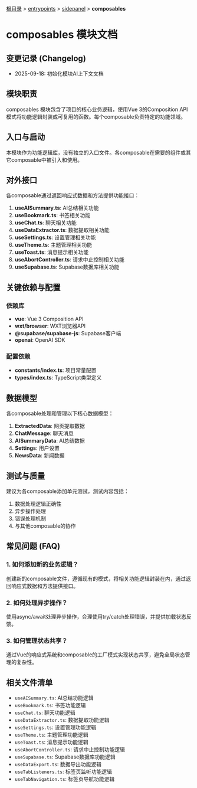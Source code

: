 [根目录](../../../CLAUDE.md) > [entrypoints](../../) > [sidepanel](../) > **composables**

# composables 模块文档

## 变更记录 (Changelog)

- 2025-09-18: 初始化模块AI上下文文档

## 模块职责

composables 模块包含了项目的核心业务逻辑，使用Vue 3的Composition API模式将功能逻辑封装成可复用的函数。每个composable负责特定的功能领域。

## 入口与启动

本模块作为功能逻辑库，没有独立的入口文件。各composable在需要的组件或其它composable中被引入和使用。

## 对外接口

各composable通过返回响应式数据和方法提供功能接口：

1. **useAISummary.ts**: AI总结相关功能
2. **useBookmark.ts**: 书签相关功能
3. **useChat.ts**: 聊天相关功能
4. **useDataExtractor.ts**: 数据提取相关功能
5. **useSettings.ts**: 设置管理相关功能
6. **useTheme.ts**: 主题管理相关功能
7. **useToast.ts**: 消息提示相关功能
8. **useAbortController.ts**: 请求中止控制相关功能
9. **useSupabase.ts**: Supabase数据库相关功能

## 关键依赖与配置

### 依赖库

- **vue**: Vue 3 Composition API
- **wxt/browser**: WXT浏览器API
- **@supabase/supabase-js**: Supabase客户端
- **openai**: OpenAI SDK

### 配置依赖

- **constants/index.ts**: 项目常量配置
- **types/index.ts**: TypeScript类型定义

## 数据模型

各composable处理和管理以下核心数据模型：

1. **ExtractedData**: 网页提取数据
2. **ChatMessage**: 聊天消息
3. **AISummaryData**: AI总结数据
4. **Settings**: 用户设置
5. **NewsData**: 新闻数据

## 测试与质量

建议为各composable添加单元测试，测试内容包括：

1. 数据处理逻辑正确性
2. 异步操作处理
3. 错误处理机制
4. 与其他composable的协作

## 常见问题 (FAQ)

### 1. 如何添加新的业务逻辑？

创建新的composable文件，遵循现有的模式，将相关功能逻辑封装在内，通过返回响应式数据和方法提供接口。

### 2. 如何处理异步操作？

使用async/await处理异步操作，合理使用try/catch处理错误，并提供加载状态反馈。

### 3. 如何管理状态共享？

通过Vue的响应式系统和composable的工厂模式实现状态共享，避免全局状态管理的复杂性。

## 相关文件清单

- `useAISummary.ts`: AI总结功能逻辑
- `useBookmark.ts`: 书签功能逻辑
- `useChat.ts`: 聊天功能逻辑
- `useDataExtractor.ts`: 数据提取功能逻辑
- `useSettings.ts`: 设置管理功能逻辑
- `useTheme.ts`: 主题管理功能逻辑
- `useToast.ts`: 消息提示功能逻辑
- `useAbortController.ts`: 请求中止控制功能逻辑
- `useSupabase.ts`: Supabase数据库功能逻辑
- `useDataExport.ts`: 数据导出功能逻辑
- `useTabListeners.ts`: 标签页监听功能逻辑
- `useTabNavigation.ts`: 标签页导航功能逻辑